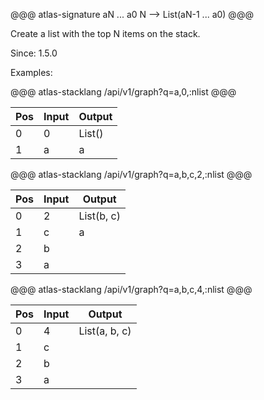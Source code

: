 @@@ atlas-signature
aN
...
a0
N
-->
List(aN-1 ... a0)
@@@

Create a list with the top N items on the stack.

Since: 1.5.0

Examples:

@@@ atlas-stacklang
/api/v1/graph?q=a,0,:nlist
@@@

<table><thead><th>Pos</th><th>Input</th><th>Output</th></thead><tbody><tr>
<td>0</td>
<td>0</td>
<td>List()</td>
</tr><tr>
<td>1</td>
<td>a</td>
<td>a</td>
</tr></tbody></table>

@@@ atlas-stacklang
/api/v1/graph?q=a,b,c,2,:nlist
@@@

<table><thead><th>Pos</th><th>Input</th><th>Output</th></thead><tbody><tr>
<td>0</td>
<td>2</td>
<td>List(b, c)</td>
</tr><tr>
<td>1</td>
<td>c</td>
<td>a</td>
</tr><tr>
<td>2</td>
<td>b</td>
<td></td>
</tr><tr>
<td>3</td>
<td>a</td>
<td></td>
</tr></tbody></table>

@@@ atlas-stacklang
/api/v1/graph?q=a,b,c,4,:nlist
@@@

<table><thead><th>Pos</th><th>Input</th><th>Output</th></thead><tbody><tr>
<td>0</td>
<td>4</td>
<td>List(a, b, c)</td>
</tr><tr>
<td>1</td>
<td>c</td>
<td></td>
</tr><tr>
<td>2</td>
<td>b</td>
<td></td>
</tr><tr>
<td>3</td>
<td>a</td>
<td></td>
</tr></tbody></table>
